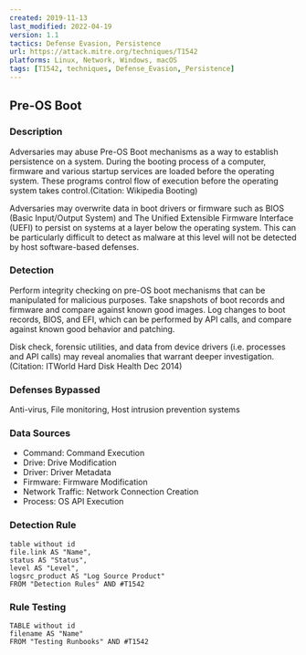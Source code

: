 ```yaml
---
created: 2019-11-13
last_modified: 2022-04-19
version: 1.1
tactics: Defense Evasion, Persistence
url: https://attack.mitre.org/techniques/T1542
platforms: Linux, Network, Windows, macOS
tags: [T1542, techniques, Defense_Evasion,_Persistence]
---
```


## Pre-OS Boot

### Description

Adversaries may abuse Pre-OS Boot mechanisms as a way to establish persistence on a system. During the booting process of a computer, firmware and various startup services are loaded before the operating system. These programs control flow of execution before the operating system takes control.(Citation: Wikipedia Booting)

Adversaries may overwrite data in boot drivers or firmware such as BIOS (Basic Input/Output System) and The Unified Extensible Firmware Interface (UEFI) to persist on systems at a layer below the operating system. This can be particularly difficult to detect as malware at this level will not be detected by host software-based defenses.

### Detection

Perform integrity checking on pre-OS boot mechanisms that can be manipulated for malicious purposes. Take snapshots of boot records and firmware and compare against known good images. Log changes to boot records, BIOS, and EFI, which can be performed by API calls, and compare against known good behavior and patching.

Disk check, forensic utilities, and data from device drivers (i.e. processes and API calls) may reveal anomalies that warrant deeper investigation.(Citation: ITWorld Hard Disk Health Dec 2014)

### Defenses Bypassed

Anti-virus, File monitoring, Host intrusion prevention systems

### Data Sources

  - Command: Command Execution
  -  Drive: Drive Modification
  -  Driver: Driver Metadata
  -  Firmware: Firmware Modification
  -  Network Traffic: Network Connection Creation
  -  Process: OS API Execution
### Detection Rule

```dataview
table without id
file.link AS "Name",
status AS "Status",
level AS "Level",
logsrc_product AS "Log Source Product"
FROM "Detection Rules" AND #T1542
```

### Rule Testing

```dataview
TABLE without id
filename AS "Name"
FROM "Testing Runbooks" AND #T1542
```
